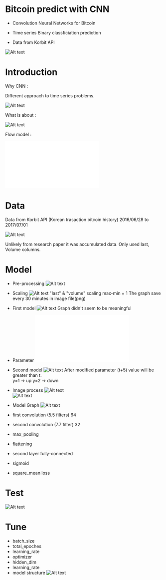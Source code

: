 # Bitcoin predict with CNN       

* Convolution Neural Networks for Bitcoin 

* Time series Binary classficiation prediction 

* Data from Korbit API 

![Alt text](https://www.bitcoin.com/wp-content/uploads/2017/06/usebitcoin-4096x2253.jpg)

# Introduction

Why CNN :

Different approach to time series problems. 

![Alt text](/Users/seyoungoh/Desktop/1.png)
  

What is about :

![Alt text](/Users/seyoungoh/Desktop/2.png)

Flow model :

![Alt text](/Users/seyoungoh/Desktop/3.pdf)

# Data

Data from Korbit API (Korean trasaction bitcoin history) 2016/06/28 to 2017/07/01

![Alt text](/Users/seyoungoh/Desktop/4.png)

Unlikely from research paper it was accumulated data.  Only used last, Volume columns.  

# Model

* Pre-processing
![Alt text](/Users/seyoungoh/Desktop/5.png)

* Scaling
![Alt text](/Users/seyoungoh/Desktop/6.png)
"last" & "volume" scaling max-min = 1
The graph save every 30 minutes in image file(png)

* First model
![Alt text](/Users/seyoungoh/Desktop/7.png)
Graph didn't seem to be meaningful

* Parameter
![Alt text](/Users/seyoungoh/Desktop/8.pdf)

* Second model
![Alt text](/Users/seyoungoh/Desktop/9.png)
After modified parameter (t+5) value will be greater than t.  
y=1 -> up   y=2 -> down

* Image process
![Alt text](/Users/seyoungoh/Desktop/10.png)       
![Alt text](/Users/seyoungoh/Desktop/11.png)    

* Model Graph
![Alt text](/Users/seyoungoh/Desktop/12.png)  
* first convolution (5.5 filters) 64
* second convolution (7.7 filter) 32
* max_pooling
* flattening
* second layer fully-connected
* sigmoid
* square_mean loss

# Test
![Alt text](/Users/seyoungoh/Desktop/13.png)  


# Tune
* batch_size
* total_epoches
* learning_rate
* optimizer
* hidden_dim
* learning_rate
* model structure
![Alt text](/Users/seyoungoh/Desktop/14.png)  
